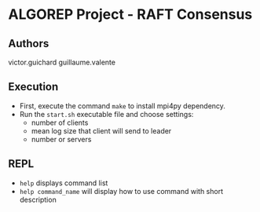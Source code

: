 # ALGOREP Project - RAFT Consensus

## Authors

victor.guichard
guillaume.valente

## Execution

- First, execute the command `make` to install mpi4py dependency.
- Run the `start.sh` executable file and choose settings:
    - number of clients
    - mean log size that client will send to leader
    - number or servers

## REPL
- `help` displays command list
- `help command_name` will display how to use command with short description